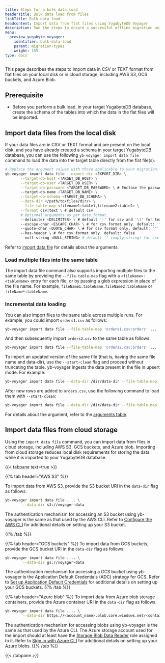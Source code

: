 ```yaml
---
title: Steps for a bulk data load
headerTitle: Bulk data load from files
linkTitle: Bulk data load
headcontent: Import data from flat files using YugabyteDB Voyager
description: Run the steps to ensure a successful offline migration using YugabyteDB Voyager.
menu:
  preview_yugabyte-voyager:
    identifier: bulk-data-load
    parent: migration-types
    weight: 105
type: docs
---
```


This page describes the steps to import data in CSV or TEXT format from flat files on your local disk or in cloud storage, including AWS S3, GCS buckets, and Azure Blob.

## Prerequisite

* Before you perform a bulk load, in your target YugabyteDB database, create the schema of the tables into which the data in the flat files will be imported.

## Import data files from the local disk

If your data files are in CSV or TEXT format and are present on the local disk, and you have already created a schema in your target YugabyteDB database, you can use the following `yb-voyager import data file` command to load the data into the target table directly from the flat file(s).

```sh
# Replace the argument values with those applicable to your migration.
yb-voyager import data file --export-dir <EXPORT_DIR> \
       --target-db-host <TARGET_DB_HOST> \
       --target-db-user <TARGET_DB_USER> \
       --target-db-password <TARGET_DB_PASSWORD> \ # Enclose the password in single quotes if it contains special characters.
       --target-db-name <TARGET_DB_NAME> \
       --target-db-schema <TARGET_DB_SCHEMA> \
       --data-dir </path/to/files/dir/> \
       --file-table-map <filename1:table1,filename2:table2> \
       --format csv|text \ # default csv
       # Optional arguments as per data format
       --delimiter <DELIMITER> \ # default ',' for csv and '\t' for text
       --escape-char <ESCAPE_CHAR> \ # for csv format only. default: '"'
       --quote-char <QUOTE_CHAR> \ # for csv format only. default: '"'
       --has-header \ # for csv format only. default: false
       --null-string <NULL_STRING> # default '' (empty string) for csv and '\N'  for text
```

Refer to [import data file](../../reference/bulk-data-load/import-data-file/) for details about the arguments.

### Load multiple files into the same table

The import data file command also supports importing multiple files to the same table by providing the `--file-table-map` flag with a `<fileName>:<tableName>` entry for each file, or by passing a glob expression in place of the file name. For example, `fileName1:tableName,fileName2:tableName` or `fileName*:tableName`.

### Incremental data loading

You can also import files to the same table across multiple runs. For example, you could import `orders1.csv` as follows:

```sh
yb-voyager import data file --file-table-map 'orders1.csv:orders' ...
```

And then subsequently import `orders2.csv` to the same table as follows:

```sh
yb-voyager import data file --file-table-map 'orders2.csv:orders' ...
```

To import an updated version of the same file (that is, having the same file name and data-dir), use the `--start-clean` flag and proceed without truncating the table. yb-voyager ingests the data present in the file in upsert mode. For example:

```sh
yb-voyager import data file --data-dir /dir/data-dir --file-table-map 'orders.csv:orders' ...
```

After new rows are added to `orders.csv`, use the following command to load them with `--start-clean`:

```sh
yb-voyager import data file --data-dir /dir/data-dir --file-table-map 'orders.csv:orders' --start-clean ...`
```

For details about the argument, refer to the [arguments table](../../reference/bulk-data-load/import-data-file/#arguments).

## Import data files from cloud storage

Using the `import data file` command, you can import data from files in cloud storage, including AWS S3, GCS buckets, and Azure blob. Importing from cloud storage reduces local disk requirements for storing the data while it is imported to your YugabyteDB database.

{{< tabpane text=true >}}

  {{% tab header="AWS S3" %}}

To import data from AWS S3, provide the S3 bucket URI in the `data-dir` flag as follows:

```sh
yb-voyager import data file .... \
        --data-dir s3://voyager-data
```

The authentication mechanism for accessing an S3 bucket using yb-voyager is the same as that used by the AWS CLI. Refer to [Configure the AWS CLI](https://docs.aws.amazon.com/cli/latest/userguide/cli-chap-configure.html) for additional details on setting up your S3 bucket.

  {{% /tab %}}

  {{% tab header="GCS buckets" %}}
To import data from GCS buckets, provide the GCS bucket URI in the `data-dir` flag as follows:

```sh
yb-voyager import data file .... \
        --data-dir gs://voyager-data
```

The authentication mechanism for accessing a GCS bucket using yb-voyager is the Application Default Credentials (ADC) strategy for GCS. Refer to [Set up Application Default Credentials](https://cloud.google.com/docs/authentication/provide-credentials-adc) for additional details on setting up your GCS buckets.
  {{% /tab %}}

  {{% tab header="Azure blob" %}}
To import data from Azure blob storage containers, provide the Azure container URI in the `data-dir` flag as follows:

```sh
yb-voyager import data file .... \
        --data-dir https://<account_name>.blob.core.windows.net/<container_name>...
```

The authentication mechanism for accessing blobs using yb-voyager is the same as that used by the Azure CLI. The Azure storage account used for the import should at least have the [Storage Blob Data Reader](https://learn.microsoft.com/en-us/azure/role-based-access-control/built-in-roles#storage-blob-data-reader) role assigned to it.
Refer to [Sign in with Azure CLI](https://learn.microsoft.com/en-us/cli/azure/authenticate-azure-cli) for additional details on setting up your Azure blobs.
  {{% /tab %}}

{{< /tabpane >}}